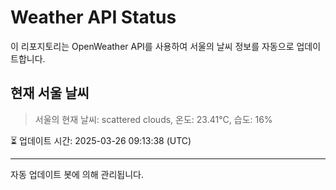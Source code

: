 
# Weather API Status

이 리포지토리는 OpenWeather API를 사용하여 서울의 날씨 정보를 자동으로 업데이트합니다.

## 현재 서울 날씨
> 서울의 현재 날씨: scattered clouds, 온도: 23.41°C, 습도: 16%

⏳ 업데이트 시간: 2025-03-26 09:13:38 (UTC)

---
자동 업데이트 봇에 의해 관리됩니다.
